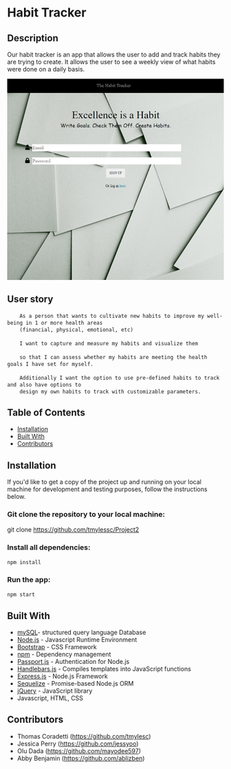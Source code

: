 # Habit Tracker

## Description

Our habit tracker is an app that allows the user to add and track habits they are trying to create. It allows the user to see a weekly view of what habits were done on a daily basis. 

![](demoscreenshot.png)

## User story

``` 
    As a person that wants to cultivate new habits to improve my well-being in 1 or more health areas 
    (financial, physical, emotional, etc)

    I want to capture and measure my habits and visualize them

    so that I can assess whether my habits are meeting the health goals I have set for myself.

    Additionally I want the option to use pre-defined habits to track and also have options to 
    design my own habits to track with customizable parameters.

```

## Table of Contents
            
* [Installation](#Installation)
* [Built With](#Usage) 
* [Contributors](#Contributors) 


## Installation

If you'd like to get a copy of the project up and running on your local machine for development and testing purposes, follow the instructions below.

### Git clone the repository to your local machine:

 git clone https://github.com/tmylessc/Project2


### Install all dependencies:

    npm install

### Run the app:

    npm start

## Built With

- [mySQL](https://www.mysql.com/)- structured query language Database
- [Node.js](https://nodejs.org/en/) - Javascript Runtime Environment
- [Bootstrap](https://getbootstrap.com/) - CSS Framework
- [npm](https://www.npmjs.com/) - Dependency management
- [Passport.js](http://www.passportjs.org/) - Authentication for Node.js
- [Handlebars.js](https://handlebarsjs.com/) - Compiles templates into JavaScript functions
- [Express.js](https://expressjs.com/) - Node.js Framework
- [Sequelize](https://sequelize.org/) - Promise-based Node.js ORM
- [jQuery](https://jquery.com/) - JavaScript library
- Javascript, HTML, CSS


## Contributors

- Thomas Coradetti (https://github.com/tmylesc)
- Jessica Perry (https://github.com/jessyoo)
- Olu Dada (https://github.com/mayodee597)
- Abby Benjamin (https://github.com/ablizben)
